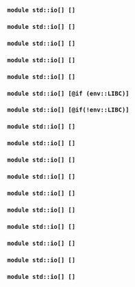 ### `module std::io[] []`
### `module std::io[] []`
### `module std::io[] []`
### `module std::io[] []`
### `module std::io[] []`
### `module std::io[] [@if (env::LIBC)]`
### `module std::io[] [@if(!env::LIBC)]`
### `module std::io[] []`
### `module std::io[] []`
### `module std::io[] []`
### `module std::io[] []`
### `module std::io[] []`
### `module std::io[] []`
### `module std::io[] []`
### `module std::io[] []`
### `module std::io[] []`
### `module std::io[] []`
